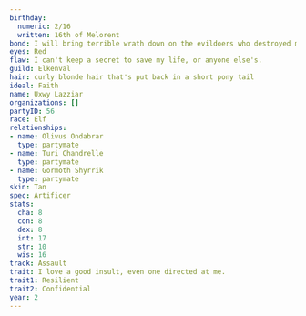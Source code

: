 ```yaml
---
birthday:
  numeric: 2/16
  written: 16th of Melorent
bond: I will bring terrible wrath down on the evildoers who destroyed my homeland.
eyes: Red
flaw: I can't keep a secret to save my life, or anyone else's.
guild: Elkenval
hair: curly blonde hair that's put back in a short pony tail
ideal: Faith
name: Uxwy Lazziar
organizations: []
partyID: 56
race: Elf
relationships:
- name: Olivus Ondabrar
  type: partymate
- name: Turi Chandrelle
  type: partymate
- name: Gormoth Shyrrik
  type: partymate
skin: Tan
spec: Artificer
stats:
  cha: 8
  con: 8
  dex: 8
  int: 17
  str: 10
  wis: 16
track: Assault
trait: I love a good insult, even one directed at me.
trait1: Resilient
trait2: Confidential
year: 2
---
```

